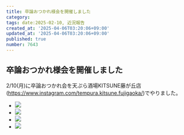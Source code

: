 ```yaml
---
title: 卒論おつかれ様会を開催しました
category:
tags: date:2025-02-10, 近況報告
created_at: '2025-04-06T03:20:06+09:00'
updated_at: '2025-04-06T03:20:06+09:00'
published: true
number: 7643
---
```


## 卒論おつかれ様会を開催しました 
 2/10(月)に卒論おつかれ会を天ぷら酒場KITSUNE藤が丘店(https://www.instagram.com/tempura.kitsune.fujigaoka/)でやりました。


<div class="img-container">
    <ul class="slider">
		 <li><img src="https://img.esa.io/uploads/production/attachments/13979/2025/04/06/148142/d38fdf02-79cb-4ae1-af91-7f8199c79d78.webp"  loading='lazy' /></li>
		 <li><img src="https://img.esa.io/uploads/production/attachments/13979/2025/04/06/148142/0c73ff62-5fd6-4c1e-a630-6922ee702394.webp"  loading='lazy' /></li>
		 <li><img src="https://img.esa.io/uploads/production/attachments/13979/2025/04/06/148142/ff8e9d2d-2b04-4b24-a71b-732aa3c4e115.webp"  loading='lazy' /></li>
		 <li><img src="https://img.esa.io/uploads/production/attachments/13979/2025/04/06/148142/2c85bbca-ed57-4265-89ce-e826cac8b758.webp"  loading='lazy' /></li>
    </ul>
</div>

 

